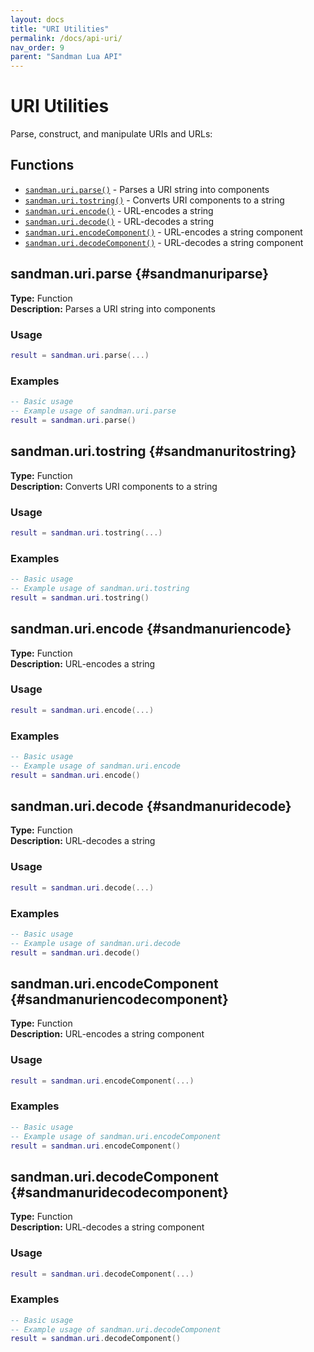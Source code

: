 ```yaml
---
layout: docs
title: "URI Utilities"
permalink: /docs/api-uri/
nav_order: 9
parent: "Sandman Lua API"
---
```


# URI Utilities

Parse, construct, and manipulate URIs and URLs:

## Functions

- [`sandman.uri.parse()`](#sandmanuriparse) - Parses a URI string into components
- [`sandman.uri.tostring()`](#sandmanuritostring) - Converts URI components to a string
- [`sandman.uri.encode()`](#sandmanuriencode) - URL-encodes a string
- [`sandman.uri.decode()`](#sandmanuridecode) - URL-decodes a string
- [`sandman.uri.encodeComponent()`](#sandmanuriencodecomponent) - URL-encodes a string component
- [`sandman.uri.decodeComponent()`](#sandmanuridecodecomponent) - URL-decodes a string component


## sandman.uri.parse {#sandmanuriparse}

**Type:** Function  
**Description:** Parses a URI string into components

### Usage

```lua
result = sandman.uri.parse(...)
```

### Examples

```lua
-- Basic usage
-- Example usage of sandman.uri.parse
result = sandman.uri.parse()
```


## sandman.uri.tostring {#sandmanuritostring}

**Type:** Function  
**Description:** Converts URI components to a string

### Usage

```lua
result = sandman.uri.tostring(...)
```

### Examples

```lua
-- Basic usage
-- Example usage of sandman.uri.tostring
result = sandman.uri.tostring()
```


## sandman.uri.encode {#sandmanuriencode}

**Type:** Function  
**Description:** URL-encodes a string

### Usage

```lua
result = sandman.uri.encode(...)
```

### Examples

```lua
-- Basic usage
-- Example usage of sandman.uri.encode
result = sandman.uri.encode()
```


## sandman.uri.decode {#sandmanuridecode}

**Type:** Function  
**Description:** URL-decodes a string

### Usage

```lua
result = sandman.uri.decode(...)
```

### Examples

```lua
-- Basic usage
-- Example usage of sandman.uri.decode
result = sandman.uri.decode()
```


## sandman.uri.encodeComponent {#sandmanuriencodecomponent}

**Type:** Function  
**Description:** URL-encodes a string component

### Usage

```lua
result = sandman.uri.encodeComponent(...)
```

### Examples

```lua
-- Basic usage
-- Example usage of sandman.uri.encodeComponent
result = sandman.uri.encodeComponent()
```


## sandman.uri.decodeComponent {#sandmanuridecodecomponent}

**Type:** Function  
**Description:** URL-decodes a string component

### Usage

```lua
result = sandman.uri.decodeComponent(...)
```

### Examples

```lua
-- Basic usage
-- Example usage of sandman.uri.decodeComponent
result = sandman.uri.decodeComponent()
```

